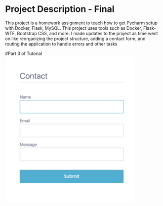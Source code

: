 # Project Description - Final
This project is a homework assignment to teach how to get Pycharm setup with Docker, Flask, MySQL.
This project uses tools such as Docker, Flask-WTF, Bootstrap CSS, and more.
I made updates to the project as time went on like reorganizing the project structure,
adding a contact form, and routing the application to handle errors and
other tasks

#Part 3 of Tutorial
![hello world](screenshots/Screenshot%20(14).png)
